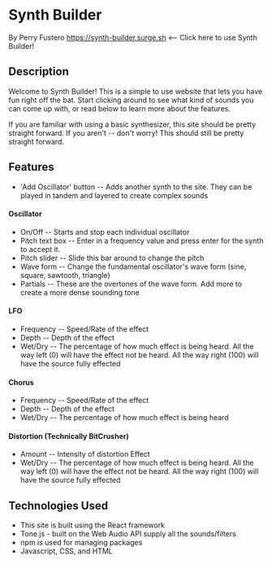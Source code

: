 # Synth Builder
By Perry Fustero
https://synth-builder.surge.sh  <-- Click here to use Synth Builder!

## Description
Welcome to Synth Builder!  This is a simple to use website that lets you have fun right off the bat.  Start clicking around to see what kind of sounds you can come up with, or read below to learn more about the features.  

If you are familiar with using a basic synthesizer, this site should be pretty straight forward.  If you aren't -- don't worry!  This should still be pretty straight forward.  

## Features
* 'Add Oscillator' button -- Adds another synth to the site.  They can be played in tandem and layered to create complex sounds

#### Oscillator
* On/Off -- Starts and stop each individual oscillator
* Pitch text box -- Enter in a frequency value and press enter for the synth to accept it.  
* Pitch slider -- Slide this bar around to change the pitch
* Wave form -- Change the fundamental oscillator's wave form (sine, square, sawtooth, triangle)
* Partials -- These are the overtones of the wave form.  Add more to create a more dense sounding tone

#### LFO
* Frequency -- Speed/Rate of the effect
* Depth -- Depth of the effect
* Wet/Dry -- The percentage of how much effect is being heard.  All the way left (0) will have the effect not be heard.  All the way right (100) will have the source fully effected

#### Chorus
* Frequency -- Speed/Rate of the effect
* Depth -- Depth of the effect
* Wet/Dry -- The percentage of how much effect is being heard

#### Distortion (Technically BitCrusher)
* Amount -- Intensity of distortion Effect
* Wet/Dry -- The percentage of how much effect is being heard.  All the way left (0) will have the effect not be heard.  All the way right (100) will have the source fully effected

## Technologies Used
* This site is built using the React framework
* Tone.js - built on the Web Audio API supply all the sounds/filters
* npm is used for managing packages
* Javascript, CSS, and HTML